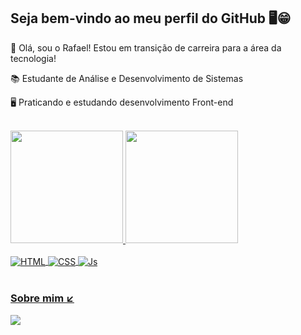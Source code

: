 ## Seja bem-vindo ao meu perfil do GitHub 🖥️😁

👨 Olá, sou o Rafael! Estou em transição de carreira para a área da tecnologia!

📚 Estudante de Análise e Desenvolvimento de Sistemas

🖥️ Praticando e estudando desenvolvimento Front-end

<br>

 <div>
   <a href="https://github.com/rafaelbarcarol">
   <img height="180em" src="https://github-readme-stats.vercel.app/api?username=rafaelbarcarol&show_icons=true&theme=dracula&include_all_commits=true&count_private=true"/>
   <img height="180em" src="https://github-readme-stats.vercel.app/api/top-langs/?username=rafaelbarcarol&layout=compact&langs_count=6&theme=dracula"/>

<div><br>
  <img align="center" alt="HTML" src="https://img.shields.io/badge/HTML5-E34F26?style=for-the-badge&logo=html5&logoColor=white">
  <img align="center" alt="CSS" src="https://img.shields.io/badge/CSS3-1572B6?style=for-the-badge&logo=css3&logoColor=white">
  <img align="center" alt="Js" src="https://img.shields.io/badge/JavaScript-323330?style=for-the-badge&logo=javascript&logoColor=F7DF1E">
 </div>
 
 <br>
 
  ### Sobre mim ↙️
 
<div> 
  <a href="https://br.linkedin.com/in/rafael-barcarol" target="_blank"><img src="https://img.shields.io/badge/-LinkedIn-%230077B5?style=for-the-badge&logo=linkedin&logoColor=white" target="_blank"></a> 
</div>
